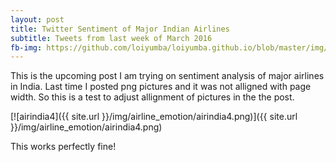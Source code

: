 ```yaml
---
layout: post
title: Twitter Sentiment of Major Indian Airlines
subtitle: Tweets from last week of March 2016
fb-img: https://github.com/loiyumba/loiyumba.github.io/blob/master/img/airline_emotion/airindia.png
---
```


This is the upcoming post I am trying on sentiment analysis of major airlines in India. Last time I posted png pictures and it was not
alligned with page width. So this is a test to adjust allignment of pictures in the the post.

[![airindia4]({{ site.url }}/img/airline_emotion/airindia4.png)]({{ site.url }}/img/airline_emotion/airindia4.png)

This works perfectly fine!
